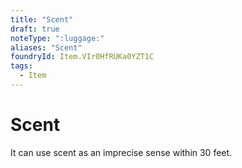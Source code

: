 ```yaml
---
title: "Scent"
draft: true
noteType: ":luggage:"
aliases: "Scent"
foundryId: Item.VIr0HfRUKa0YZT1C
tags:
  - Item
---
```


# Scent

It can use scent as an imprecise sense within 30 feet.
